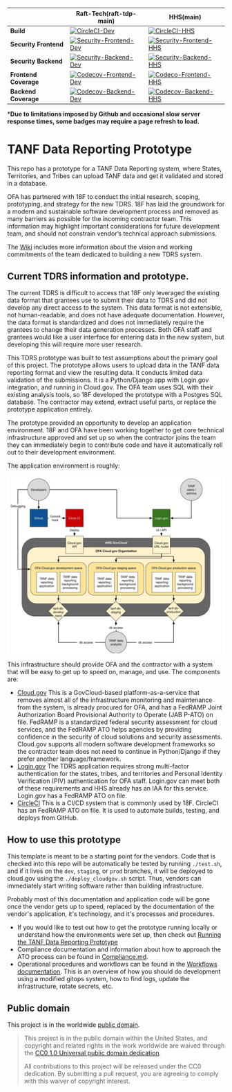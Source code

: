 


|| Raft-Tech(raft-tdp-main) |  HHS(main) |
|---|---|---|
|**Build**| [![CircleCI-Dev](https://circleci.com/gh/raft-tech/TANF-app/tree/raft-tdp-main.svg?style=shield)](https://circleci.com/gh/raft-tech/TANF-app/tree/raft-tdp-main) | [![CircleCI-HHS](https://circleci.com/gh/HHS/TANF-app/tree/main.svg?style=shield)](https://circleci.com/gh/HHS/TANF-app/tree/main)|
|**Security Frontend**| [![Security-Frontend-Dev](https://snyk.io/test/github/raft-tech/TANF-app/badge.svg)](https://snyk.io/test/github/raft-tech/TANF-app)  | [![Security-Frontend-HHS](https://snyk.io/test/github/HHS/TANF-app/badge.svg)](https://snyk.io/test/github/HHS/TANF-app)|
|**Security Backend**| [![Security-Backend-Dev](https://snyk.io/test/github/raft-tech/TANF-app/badge.svg?targetFile=tdrs-backend/requirements.txt)](https://snyk.io/test/github/raft-tech/TANF-app) | [![Security-Backend-HHS](https://snyk.io/test/github/HHS/TANF-app/badge.svg?targetFile=tdrs-backend/requirements.txt)](https://snyk.io/test/github/HHS/TANF-app)
|**Frontend Coverage**| [![Codecov-Frontend-Dev](https://codecov.io/gh/raft-tech/TANF-app/branch/raft-tdp-main/graph/badge.svg?flag=dev-frontend)](https://codecov.io/gh/raft-tech/TANF-app?flag=dev-frontend) | [![Codeco-Frontend-HHS](https://codecov.io/gh/HHS/TANF-app/branch/main/graph/badge.svg?flag=main-frontend)](https://codecov.io/gh/HHS/TANF-app?flag=main-frontend)   |
|**Backend Coverage**|  [![Codecov-Backend-Dev](https://codecov.io/gh/raft-tech/TANF-app/branch/raft-tdp-main/graph/badge.svg?flag=dev-backend)](https://codecov.io/gh/raft-tech/TANF-app/branch/raft-tdp-main?flag=dev-backend)|   [![Codecov-Backend-HHS]( https://codecov.io/gh/HHS/TANF-app/branch/main/graph/badge.svg?flag=main-backend)](https://codecov.io/gh/HHS/TANF-app/branch/main?flag=main-backend) |

***Due to limitations imposed by Github and occasional slow server response times, some badges may require a page refresh to load.**

# TANF Data Reporting Prototype

This repo has a prototype for a TANF Data Reporting system, where States,
Territories, and Tribes can upload TANF data and get it validated and stored
in a database.

OFA has partnered with 18F to conduct the initial research, scoping, prototyping,
and strategy for the new TDRS. 18F has laid the groundwork for a modern and sustainable
software development process and removed as many barriers as possible for the incoming
contractor team. This information may highlight important considerations for future
development team, and should not constrain vendor’s technical approach submissions.

The [Wiki](https://github.com/hhs/TANF-app/wiki) includes more information about the vision and working commitments of the team dedicated to building a new TDRS system.


## Current TDRS information and prototype.
The current TDRS is difficult to access that 18F only leveraged the existing data format that grantees use to submit their data to TDRS and did not
develop any direct access to the system. This data format is not extensible, not
human-readable, and does not have adequate documentation. However, the data format
is standardized and does not immediately require the grantees to change their data
generation processes. Both OFA staff and grantees would like a user interface for
entering data in the new  system, but developing this will require more user research.

This TDRS prototype was built to test assumptions about the primary goal of this project.
The prototype allows users to upload data in the TANF data
reporting format and view the resulting data. It conducts limited data validation of the
submissions.  It is a Python/Django app with Login.gov integration, and running in Cloud.gov.
The OFA team uses SQL with their existing analysis tools, so 18F developed the prototype
with a Postgres SQL database. The contractor may extend, extract useful parts, or replace
the prototype application entirely.

The prototype provided an opportunity to develop an application environment. 18F and OFA
have been working together to get core technical infrastructure approved and set up so
when the contractor joins the team they can immediately begin to contribute code and have
it automatically roll out to their development environment.

The application environment is roughly:

![diagram of prototype apps and services](docs/updated-tanf-prototype-diagram-system.png)

This infrastructure should provide OFA and the contractor with a system that will be easy to get up to speed on, manage, and use. The components are:
* [Cloud.gov](https://cloud.gov/) This is a GovCloud-based platform-as-a-service that removes almost all of the infrastructure monitoring and maintenance from the system, is already procured for OFA, and has a FedRAMP Joint Authorization Board Provisional Authority to Operate (JAB P-ATO) on file. FedRAMP is a standardized federal security assessment for cloud services, and the FedRAMP ATO helps agencies by providing confidence in the security of cloud solutions and security assessments.    Cloud.gov supports all modern software development frameworks so the contractor team does not need to continue in Python/Django if they prefer another language/framework.
* [Login.gov](https://www.login.gov/) The TDRS application requires strong multi-factor authentication for the states, tribes, and territories and Personal Identity Verification (PIV) authentication for OFA staff. Login.gov can meet both of these requirements and HHS already has an IAA for this service. Login.gov has a FedRAMP ATO on file.
* [CircleCI](https://circleci.com/) This is a CI/CD system that is commonly used by 18F. CircleCI has an FedRAMP ATO on file. It is used to automate builds, testing, and deploys from GitHub.

## How to use this prototype

This template is meant to be a starting point for the vendors.  Code that is
checked into this repo will be automatically be tested by running `./test.sh`,
and if it lives on the `dev`, `staging`, or `prod` branches, it will be deployed
to cloud.gov using the `./deploy_cloudgov.sh` script.  Thus, vendors can
immediately start writing software rather than building infrastructure.

Probably most of this documentation and application code
will be gone once the vendor gets up to speed, replaced by the documentation of
the vendor's application, it's technology, and it's processes and procedures.

* If you would like to test out how to get the prototype running locally
  or understand how the environments were set up,
  then check out [Running the TANF Data Reporting Prototype](docs/Running.md)
* Compliance documentation and information about how to approach
  the ATO process can be found in [Compliance.md](docs/Compliance.md).
* Operational procedures and workflows can be found in the
  [Workflows documentation](docs/Workflows.md).  This is an overview of how you
  should do development using a modified gitops system, how to find logs,
  update the infrastructure, rotate secrets, etc.


 ## Public domain

This project is in the worldwide [public domain](LICENSE.md).

> This project is in the public domain within the United States, and copyright and related rights in the work worldwide are waived through the [CC0 1.0 Universal public domain dedication](https://creativecommons.org/publicdomain/zero/1.0/).
>
> All contributions to this project will be released under the CC0 dedication. By submitting a pull request, you are agreeing to comply with this waiver of copyright interest.
